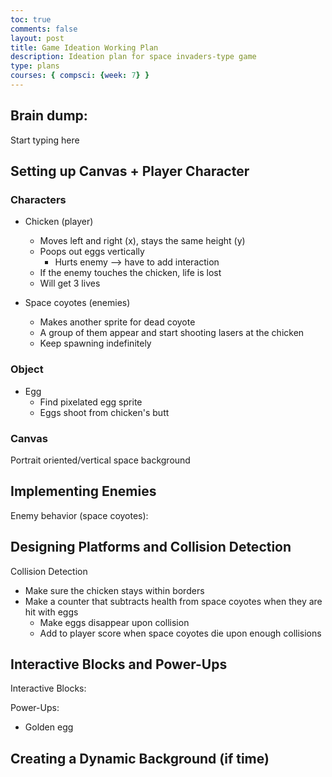 ```yaml
---
toc: true
comments: false
layout: post
title: Game Ideation Working Plan
description: Ideation plan for space invaders-type game
type: plans
courses: { compsci: {week: 7} }
---
```


## Brain dump:

Start typing here

## Setting up Canvas + Player Character

### Characters

- Chicken (player)
    - Moves left and right (x), stays the same height (y)
    - Poops out eggs vertically
        - Hurts enemy --> have to add interaction
    - If the enemy touches the chicken, life is lost
    - Will get 3 lives

- Space coyotes (enemies)
    - Makes another sprite for dead coyote
    - A group of them appear and start shooting lasers at the chicken
    - Keep spawning indefinitely

### Object

- Egg
    - Find pixelated egg sprite
    - Eggs shoot from chicken's butt

### Canvas

Portrait oriented/vertical space background

## Implementing Enemies

Enemy behavior (space coyotes):


## Designing Platforms and Collision Detection

Collision Detection
- Make sure the chicken stays within borders
- Make a counter that subtracts health from space coyotes when they are hit with eggs
    - Make eggs disappear upon collision
    - Add to player score when space coyotes die upon enough collisions

## Interactive Blocks and Power-Ups

Interactive Blocks: 

Power-Ups:
- Golden egg

## Creating a Dynamic Background (if time)
